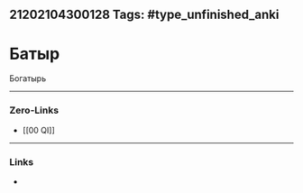 21202104300128
Tags: #type_unfinished_anki
---
# Батыр

Богатырь

---
### Zero-Links
- [[00 QI]]
---
### Links
-